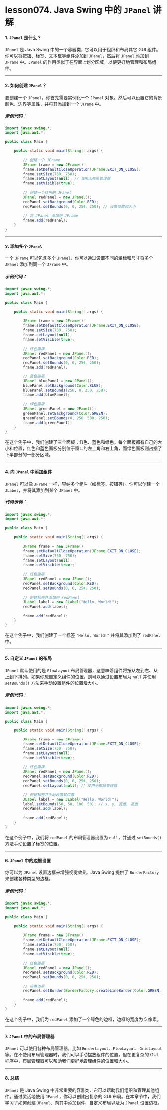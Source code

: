# lesson074. Java Swing 中的 `JPanel` 讲解

#### 1. `JPanel` 是什么？

`JPanel` 是 Java Swing 中的一个容器类，它可以用于组织和布局其它 GUI 组件。你可以将按钮、标签、文本框等组件添加到 `JPanel`，然后将 `JPanel` 添加到 `JFrame` 中。`JPanel` 的作用类似于在界面上划分区域，以便更好地管理和布局组件。

---

#### 2. 如何创建 `JPanel`？

要创建一个 `JPanel`，你首先需要实例化一个 `JPanel` 对象。然后可以设置它的背景颜色、边界等属性，并将其添加到一个 `JFrame` 中。

##### 示例代码：

```java
import javax.swing.*;
import java.awt.*;

public class Main {

    public static void main(String[] args) {
    
        // 创建一个 JFrame
        JFrame frame = new JFrame(); 
        frame.setDefaultCloseOperation(JFrame.EXIT_ON_CLOSE); 
        frame.setSize(750, 750); 
        frame.setLayout(null); // 使用无布局管理器
        frame.setVisible(true); 
        
        // 创建一个红色的 JPanel
        JPanel redPanel = new JPanel(); 
        redPanel.setBackground(Color.RED); 
        redPanel.setBounds(0, 0, 250, 250); // 设置位置和大小
        
        // 将 JPanel 添加到 JFrame
        frame.add(redPanel);
    }
}
```

---

#### 3. 添加多个 `JPanel`

一个 `JFrame` 可以包含多个 `JPanel`，你可以通过设置不同的坐标和尺寸将多个 `JPanel` 添加到同一个 `JFrame` 中。

##### 示例代码：

```java
import javax.swing.*;
import java.awt.*;

public class Main {

    public static void main(String[] args) {
    
        JFrame frame = new JFrame(); 
        frame.setDefaultCloseOperation(JFrame.EXIT_ON_CLOSE); 
        frame.setSize(750, 750); 
        frame.setLayout(null);
        frame.setVisible(true); 
        
        // 红色面板
        JPanel redPanel = new JPanel(); 
        redPanel.setBackground(Color.RED); 
        redPanel.setBounds(0, 0, 250, 250);
        frame.add(redPanel);
        
        // 蓝色面板
        JPanel bluePanel = new JPanel(); 
        bluePanel.setBackground(Color.BLUE); 
        bluePanel.setBounds(250, 0, 250, 250);
        frame.add(bluePanel);
        
        // 绿色面板
        JPanel greenPanel = new JPanel(); 
        greenPanel.setBackground(Color.GREEN); 
        greenPanel.setBounds(0, 250, 500, 250);
        frame.add(greenPanel);
    }
}
```

在这个例子中，我们创建了三个面板：红色、蓝色和绿色。每个面板都有自己的大小和位置，红色和蓝色面板分别位于窗口的左上角和右上角，而绿色面板则占据了下半部分的一部分区域。

---

#### 4. 向 `JPanel` 中添加组件

`JPanel` 可以像 `JFrame` 一样，容纳多个组件（如标签、按钮等）。你可以创建一个 `JLabel`，并将其添加到某个 `JPanel` 中。

##### 代码示例：

```java
import javax.swing.*;
import java.awt.*;

public class Main {

    public static void main(String[] args) {
    
        JFrame frame = new JFrame(); 
        frame.setDefaultCloseOperation(JFrame.EXIT_ON_CLOSE); 
        frame.setSize(750, 750); 
        frame.setLayout(null);
        frame.setVisible(true); 
        
        // 红色面板
        JPanel redPanel = new JPanel(); 
        redPanel.setBackground(Color.RED); 
        redPanel.setBounds(0, 0, 250, 250);
        
        // 创建标签并添加到 redPanel
        JLabel label = new JLabel("Hello, World!");
        redPanel.add(label);
        
        frame.add(redPanel);
    }
}
```

在这个例子中，我们创建了一个标签 `"Hello, World!"` 并将其添加到了 `redPanel` 中。

---

#### 5. 自定义 `JPanel` 的布局

`JPanel` 默认使用的是 `FlowLayout` 布局管理器，这意味着组件将按从左到右、从上到下排列。如果你想自定义组件的位置，则可以通过设置布局为 `null` 并使用 `setBounds()` 方法来手动设置组件的位置和大小。

##### 示例代码：

```java
import javax.swing.*;
import java.awt.*;

public class Main {

    public static void main(String[] args) {
    
        JFrame frame = new JFrame(); 
        frame.setDefaultCloseOperation(JFrame.EXIT_ON_CLOSE); 
        frame.setSize(750, 750); 
        frame.setLayout(null);
        frame.setVisible(true); 
        
        // 红色面板
        JPanel redPanel = new JPanel(); 
        redPanel.setBackground(Color.RED); 
        redPanel.setBounds(0, 0, 250, 250);
        redPanel.setLayout(null); // 使用无布局管理器

        // 创建标签并手动设置其位置
        JLabel label = new JLabel("Hello, World!");
        label.setBounds(50, 50, 100, 50); // x, y, 宽度, 高度
        redPanel.add(label);
        
        frame.add(redPanel);
    }
}
```

在这个例子中，我们将 `redPanel` 的布局管理器设置为 `null`，并通过 `setBounds()` 方法手动设置了标签的位置。

---

#### 6. `JPanel` 中的边框设置

你可以为 `JPanel` 设置边框来增强视觉效果。Java Swing 提供了 `BorderFactory` 来创建各种类型的边框。

##### 示例代码：

```java
import javax.swing.*;
import java.awt.*;

public class Main {

    public static void main(String[] args) {
    
        JFrame frame = new JFrame(); 
        frame.setDefaultCloseOperation(JFrame.EXIT_ON_CLOSE); 
        frame.setSize(750, 750); 
        frame.setLayout(null);
        frame.setVisible(true); 
        
        // 红色面板
        JPanel redPanel = new JPanel(); 
        redPanel.setBackground(Color.RED); 
        redPanel.setBounds(0, 0, 250, 250);
        
        // 设置边框
        redPanel.setBorder(BorderFactory.createLineBorder(Color.GREEN, 5));
        
        frame.add(redPanel);
    }
}
```

在这个例子中，我们为 `redPanel` 添加了一个绿色的边框，边框的宽度为 5 像素。

---

#### 7. `JPanel` 中的布局管理器

`JPanel` 可以使用各种布局管理器，比如 `BorderLayout`、`FlowLayout`、`GridLayout` 等。在不使用布局管理器时，我们可以手动摆放组件的位置，但在更复杂的 GUI 程序中，布局管理器可以帮助我们更好地管理组件的位置和大小。

---

#### 8. 总结

`JPanel` 是 Java Swing 中非常重要的容器类，它可以帮助我们组织和管理其他组件。通过灵活地使用 `JPanel`，你可以创建出复杂的 GUI 布局。在本章节中，我们学习了如何创建 `JPanel`、向其中添加组件、自定义布局以及为 `JPanel` 设置边框。